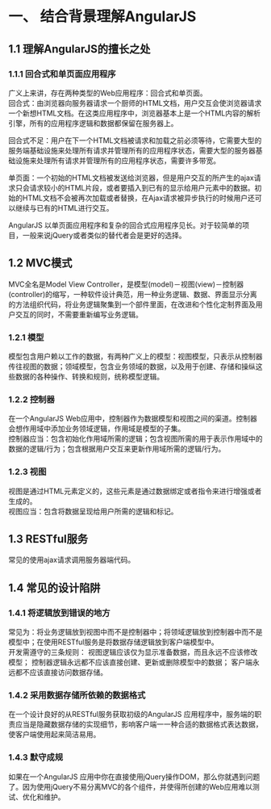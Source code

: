 # 一、 结合背景理解AngularJS
## 1.1 理解AngularJS的擅长之处    
### 1.1.1 回合式和单页面应用程序   
  广义上来讲，存在两种类型的Web应用程序：回合式和单页面。   
  回合式：由浏览器向服务器请求一个厨师的HTML文档，用户交互会使浏览器请求一个新想HTML文档。在这类应用程序中，浏览器基本上是一个HTML内容的解析引擎，所有的应用程序逻辑和数据都保留在服务器上。   

  回合式不足：用户在下一个HTML文档被请求和加载之前必须等待，它需要大型的服务端基础设施来处理所有请求并管理所有的应用程序状态，需要大型的服务器基础设施来处理所有请求并管理所有的应用程序状态，需要许多带宽。

  单页面：一个初始的HTML文档被发送给浏览器，但是用户交互的所产生的ajax请求只会请求较小的HTML片段，或者要插入到已有的显示给用户元素中的数据。初始的HTML文档不会被再次加载或者替换，在Ajax请求被异步执行的时候用户还可以继续与已有的HTML进行交互。   

  AngularJS 以单页面应用程序和复杂的回合式应用程序见长。对于较简单的项目，一般来说jQuery或者类似的替代者会是更好的选择。
## 1.2 MVC模式  
MVC全名是Model View Controller，是模型(model)－视图(view)－控制器(controller)的缩写，一种软件设计典范，用一种业务逻辑、数据、界面显示分离的方法组织代码，将业务逻辑聚集到一个部件里面，在改进和个性化定制界面及用户交互的同时，不需要重新编写业务逻辑。
### 1.2.1 模型   
模型包含用户赖以工作的数据，有两种广义上的模型：视图模型，只表示从控制器传往视图的数据；领域模型，包含业务领域的数据，以及用于创建、存储和操纵这些数据的各种操作、转换和规则，统称模型逻辑。
### 1.2.2 控制器   
在一个AngularJS Web应用中，控制器作为数据模型和视图之间的渠道。控制器会想作用域中添加业务领域逻辑，作用域是模型的子集。   
控制器应当：包含初始化作用域所需的逻辑；包含视图所需的用于表示作用域中的数据的逻辑/行为；包含根据用户交互来更新作用域所需的逻辑/行为。

### 1.2.3 视图
视图是通过HTML元素定义的，这些元素是通过数据绑定或者指令来进行增强或者生成的。   
视图应当：包含将数据呈现给用户所需的逻辑和标记。
## 1.3 RESTful服务   
常见的使用ajax请求调用服务器端代码。
## 1.4 常见的设计陷阱   
### 1.4.1 将逻辑放到错误的地方   
常见为：将业务逻辑放到视图中而不是控制器中；将领域逻辑放到控制器中而不是模型中；在使用RESTful服务是将数据存储逻辑放到客户端模型中。   
开发需遵守的三条规则：
视图逻辑应该仅为显示准备数据，而且永远不应该修改模型；
控制器逻辑永远都不应该直接创建、更新或删除模型中的数据；
客户端永远都不应该直接访问数据存储。   
### 1.4.2 采用数据存储所依赖的数据格式   
在一个设计良好的从RESTful服务获取初级的AngularJS 应用程序中，服务端的职责应当是隐藏数据存储的实现细节，影响客户端一一种合适的数据格式表达数据，使客户端使用起来简洁易用。
### 1.4.3 默守成规   
如果在一个AngularJS 应用中你在直接使用jQuery操作DOM，那么你就遇到问题了。因为使用jQuery不易分离MVC的各个组件，并使得所创建的Web应用难以测试、优化和维护。
